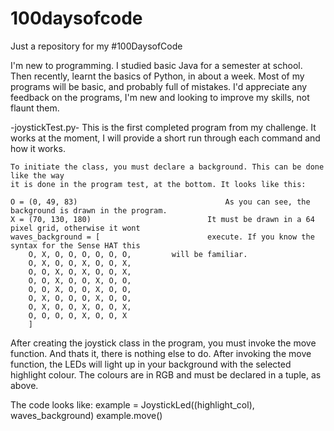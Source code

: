 # 100daysofcode
Just a repository for my #100DaysofCode

I'm new to programming. I studied basic Java for a semester at school. Then recently,
learnt the basics of Python, in about a week. Most of my programs will be basic, and
probably full of mistakes. I'd appreciate any feedback on the programs, I'm new and
looking to improve my skills, not flaunt them.

-joystickTest.py-
	This is the first completed program from my challenge. It works at the moment, I 
	will provide a short run through each command and how it works.
	
	To initiate the class, you must declare a background. This can be done like the way
	it is done in the program test, at the bottom. It looks like this:
	
	O = (0, 49, 83)									As you can see, the background is drawn in the program.
	X = (70, 130, 180)							It must be drawn in a 64 pixel grid, otherwise it wont
	waves_background = [						execute. If you know the syntax for the Sense HAT this
    	O, X, O, O, O, O, O, O,			will be familiar.
    	O, X, O, O, X, O, O, X,
    	O, O, X, O, X, O, O, X,
    	O, O, X, O, O, X, O, O,
    	O, O, X, O, O, X, O, O,
    	O, X, O, O, O, X, O, O,
    	O, X, O, O, X, O, O, X,
    	O, O, O, O, X, O, O, X
    	]
	
After creating the joystick class in the program, you must invoke the move function.
And thats it, there is nothing else to do. After invoking the move function, the LEDs
will light up in your background with the selected highlight colour. The colours are
in RGB and must be declared in a tuple, as above.

The code looks like:
example = JoystickLed((highlight_col), waves_background)
example.move()
